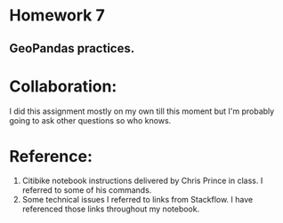 # Homework 7

## GeoPandas practices. 


# Collaboration:
I did this assignment mostly on my own till this moment but I'm probably going to ask other questions so who knows. 

# Reference:
1. Citibike notebook instructions delivered by Chris Prince in class. I referred to some of his commands.
2. Some technical issues I referred to links from Stackflow. I have referenced those links throughout my notebook. 
